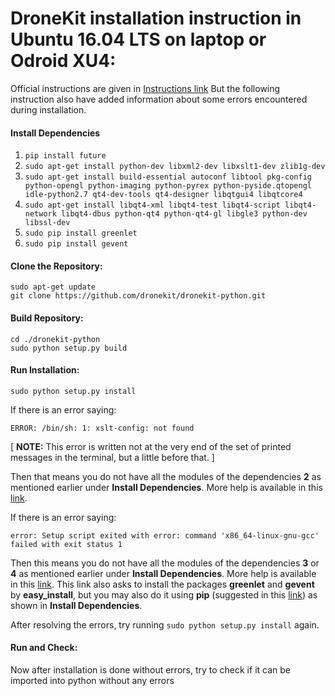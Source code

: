 # DroneKit installation instruction in Ubuntu 16.04 LTS on laptop or Odroid XU4:

Official instructions are given in [Instructions link](https://dev.px4.io/en/robotics/dronekit.html)
But the following instruction also have added information about some errors encountered during installation.

#### Install Dependencies
1. `pip install future`
2. `sudo apt-get install python-dev libxml2-dev libxslt1-dev zlib1g-dev`
3. `sudo apt-get install build-essential autoconf libtool pkg-config python-opengl python-imaging python-pyrex python-pyside.qtopengl idle-python2.7 qt4-dev-tools qt4-designer libqtgui4 libqtcore4`
4. `sudo apt-get install libqt4-xml libqt4-test libqt4-script libqt4-network libqt4-dbus python-qt4 python-qt4-gl libgle3 python-dev libssl-dev`
5. `sudo pip install greenlet`
6. `sudo pip install gevent`

#### Clone the Repository:
```
sudo apt-get update
git clone https://github.com/dronekit/dronekit-python.git
```

#### Build Repository:
```
cd ./dronekit-python
sudo python setup.py build
```

#### Run Installation:
```
sudo python setup.py install
```

If there is an error saying:
```
ERROR: /bin/sh: 1: xslt-config: not found
```
[ **NOTE:** This error is written not at the very end of the set of printed messages in the terminal, but a little before that. ]

Then that means you do not have all the modules of the dependencies **2** as mentioned earlier under **Install Dependencies**.
More help is available in this [link](https://stackoverflow.com/questions/5178416/pip-install-lxml-error).

If there is an error saying:
```
error: Setup script exited with error: command 'x86_64-linux-gnu-gcc' failed with exit status 1
```

Then this means you do not have all the modules of the dependencies **3** or **4** as mentioned earlier under **Install Dependencies**.
More help is available in this [link](https://stackoverflow.com/questions/26053982/setup-script-exited-with-error-command-x86-64-linux-gnu-gcc-failed-with-exit).
This link also asks to install the packages **greenlet** and **gevent** by **easy_install**, 
but you may also do it using **pip** (suggested in this [link](https://askubuntu.com/questions/350312/i-am-not-able-to-install-easy-install-in-my-ubuntu)) as shown in **Install Dependencies**.

After resolving the errors, try running `sudo python setup.py install` again.

#### Run and Check:
Now after installation is done without errors, try to check if it can be imported into python without any errors

